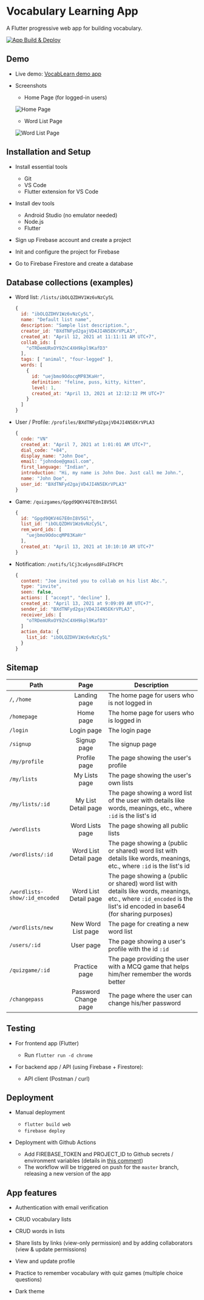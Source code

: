 # Vocabulary Learning App

A Flutter progressive web app for building vocabulary.

[![App Build & Deploy](https://github.com/HienM7/vocabulary-learning-app/actions/workflows/firebase_deploy.yml/badge.svg?branch=master)](https://github.com/HienM7/vocabulary-learning-app/actions/workflows/firebase_deploy.yml)

## Demo

* Live demo: [VocabLearn demo app](https://vocablearn-g3.web.app/#/)
* Screenshots
  * Home Page (for logged-in users)
 
  ![Home Page](https://trello-attachments.s3.amazonaws.com/6046fcc9a542f0318e02d253/6048d5ea093af035d4047374/9c5590b278a897f897edb9183e876eea/homepage.png)
  
  * Word List Page

  ![Word List Page](https://trello-attachments.s3.amazonaws.com/6046fcc9a542f0318e02d253/6048d5ea093af035d4047374/044923d324a5c02db7d79b66289bc4e3/listview.png)

## Installation and Setup

* Install essential tools
    * Git
    * VS Code
    * Flutter extension for VS Code

* Install dev tools
    * Android Studio (no emulator needed)
    * Node.js
    * Flutter

* Sign up Firebase account and create a project

* Init and configure the project for Firebase

* Go to Firebase Firestore and create a database

## Database collections (examples)

* Word list: `/lists/ibOLQZDHV1Wz6vNzCy5L`
  ```javascript
  {
    id: "ibOLQZDHV1Wz6vNzCy5L",
    name: "Default list name",
    description: "Sample list description.",
    creator_id: "BXdTNFyd2gajVD4JI4N5EKrVPLA3",
    created_at: "April 12, 2021 at 11:11:11 AM UTC+7",
    collab_ids: [
      "oTRDemURxOY9ZnC4XH9kpl9KafD3"
    ],
    tags: [ "animal", "four-legged" ],
    words: [
      {
        id: "uejbmo9OdocqMP83KaHr",
        definition: "feline, puss, kitty, kitten",
        level: 1,
        created_at: "April 13, 2021 at 12:12:12 PM UTC+7"
      }
    ]
  }
  ```

* User / Profile: `/profiles/BXdTNFyd2gajVD4JI4N5EKrVPLA3`
  ```javascript
  {
    code: "VN"
    created_at: "April 7, 2021 at 1:01:01 AM UTC+7",
    dial_code: "+84",
    display_name: "John Doe",
    email: "johndoe@gmail.com",
    first_language: "Indian",
    introduction: "Hi, my name is John Doe. Just call me John.",
    name: "John Doe",
    user_id: "BXdTNFyd2gajVD4JI4N5EKrVPLA3"
  }
  ```
  
* Game: `/quizgames/Gpgd9QKV4G7E0nI8V5Gl`
  ```javascript
  {
    id: "Gpgd9QKV4G7E0nI8V5Gl",
    list_id: "ibOLQZDHV1Wz6vNzCy5L",
    rem_word_ids: [
      "uejbmo9OdocqMP83KaHr"
    ],
    created_at: "April 13, 2021 at 10:10:10 AM UTC+7"
  }
  ```

* Notification: `/notifs/lCj3cx6ynsd8FuIFhCPt`
  ```javascript
  {
    content: "Joe invited you to collab on his list Abc.",
    type: "invite",
    seen: false,
    actions: [ "accept", "decline" ],
    created_at: "April 13, 2021 at 9:09:09 AM UTC+7",
    sender_id: "BXdTNFyd2gajVD4JI4N5EKrVPLA3",
    receiver_ids: [
      "oTRDemURxOY9ZnC4XH9kpl9KafD3"
    ]
    action_data: {
      list_id: "ibOLQZDHV1Wz6vNzCy5L"
    }
  }
  ```

## Sitemap

| Path | Page | Description |
| ---  | :---:| ---         |
| `/`, `/home`  | Landing page | The home page for users who is not logged in        |
| `/homepage`  | Home page | The home page for users who is logged in         |
| `/login`  | Login page | The login page         |
| `/signup`  | Signup page | The signup page         |
| `/my/profile`  | Profile page | The page showing the user's profile         |
| `/my/lists`  | My Lists page | The page showing the user's own lists         |
| `/my/lists/:id`  | My List Detail page | The page showing a word list of the user with details like words, meanings, etc., where `:id` is the list's id         |
| `/wordlists`  | Word Lists page | The page showing all public lists         |
| `/wordlists/:id`  | Word List Detail page | The page showing a (public or shared) word list with details like words, meanings, etc., where `:id` is the list's id         |
| `/wordlists-show/:id_encoded`  | Word List Detail page | The page showing a (public or shared) word list with details like words, meanings, etc., where `:id_encoded` is the list's id encoded in base64 (for sharing purposes)        |
| `/wordlists/new`  | New Word List page | The page for creating a new word list         |
| `/users/:id`  | User page | The page showing a user's profile with the id `:id`         |
| `/quizgame/:id`  | Practice page | The page providing the user with a MCQ game that helps him/her remember the words better         |
| `/changepass`  | Password Change page | The page where the user can change his/her password |

## Testing

* For frontend app (Flutter)
    * Run `flutter run -d chrome`

* For backend app / API (using Firebase + Firestore):
    * API client (Postman / curl)

## Deployment

* Manual deployment
    * `flutter build web`
    * `firebase deploy`

* Deployment with Github Actions
    * Add FIREBASE_TOKEN and PROJECT_ID to Github secrets / environment variables (details in [this comment](https://github.com/HienM7/vocabulary-learning-app/pull/15#issuecomment-812800236))
    * The workflow will be triggered on push for the `master` branch, releasing a new version of the app

## App features

* Authentication with email verification

* CRUD vocabulary lists

* CRUD words in lists

* Share lists by links (view-only permission) and by adding collaborators (view & update permissions)

* View and update profile

* Practice to remember vocabulary with quiz games (multiple choice questions)

* Dark theme
